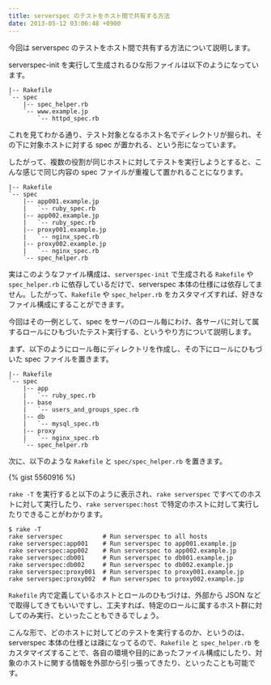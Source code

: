 ```yaml
---
title: serverspec のテストをホスト間で共有する方法
date: 2013-05-12 03:06:48 +0900
---
```


今回は serverspec のテストをホスト間で共有する方法について説明します。

serverspec-init を実行して生成されるひな形ファイルは以下のようになっています。

```
|-- Rakefile
`-- spec
    |-- spec_helper.rb
    `-- www.example.jp
        `-- httpd_spec.rb
```

これを見てわかる通り、テスト対象となるホスト名でディレクトリが掘られ、その下に対象ホストに対する spec が置かれる、という形になっています。

したがって、複数の役割が同じホストに対してテストを実行しようとすると、こんな感じで同じ内容の spec ファイルが重複して置かれることになります。

```
|-- Rakefile
`-- spec
    |-- app001.example.jp
    |   `-- ruby_spec.rb
    |-- app002.example.jp
    |   `-- ruby_spec.rb
    |-- proxy001.example.jp
    |   `-- nginx_spec.rb
    |-- proxy002.example.jp
    |   `-- nginx_spec.rb
    `-- spec_helper.rb
```

実はこのようなファイル構成は、``serverspec-init`` で生成される ``Rakefile`` や ``spec_helper.rb`` に依存しているだけで、serverspec 本体の仕様には依存してません。したがって、``Rakefile`` や ``spec_helper.rb`` をカスタマイズすれば、好きなファイル構成にすることができます。

今回はその一例として、spec をサーバのロール毎にわけ、各サーバに対して属するロールにひもづいたテスト実行する、というやり方について説明します。

まず、以下のようにロール毎にディレクトリを作成し、その下にロールにひもづいた spec ファイルを置きます。

```
|-- Rakefile
`-- spec
    |-- app
    |   `-- ruby_spec.rb
    |-- base
    |   `-- users_and_groups_spec.rb
    |-- db
    |   `-- mysql_spec.rb
    |-- proxy
    |   `-- nginx_spec.rb
    `-- spec_helper.rb
```

次に、以下のような ``Rakefile`` と ``spec/spec_helper.rb`` を置きます。

{% gist 5560916 %}

``rake -T`` を実行すると以下のように表示され、``rake serverspec`` ですべてのホストに対して実行したり、``rake serverspec:host`` で特定のホストに対して実行したりできることがわかります。

```
$ rake -T
rake serverspec           # Run serverspec to all hosts
rake serverspec:app001    # Run serverspec to app001.example.jp
rake serverspec:app002    # Run serverspec to app002.example.jp
rake serverspec:db001     # Run serverspec to db001.example.jp
rake serverspec:db002     # Run serverspec to db002.example.jp
rake serverspec:proxy001  # Run serverspec to proxy001.example.jp
rake serverspec:proxy002  # Run serverspec to proxy002.example.jp
```

``Rakefile`` 内で定義しているホストとロールのひもづけは、外部から JSON などで取得してきてもいいですし、工夫すれば、特定のロールに属するホスト群に対してのみ実行、といったこともできるでしょう。

こんな形で、どのホストに対してどのテストを実行するのか、というのは、serverspec 本体の仕様とは疎になってるので、``Rakefile`` と ``spec_helper.rb`` をカスタマイズすることで、各自の環境や目的にあったファイル構成にしたり、対象のホストに関する情報を外部から引っ張ってきたり、といったことも可能です。

